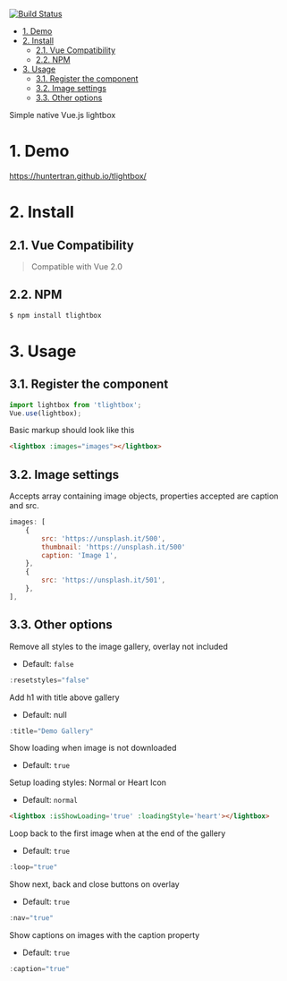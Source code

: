 [![Build Status](https://travis-ci.org/huntertran/tlightbox.svg?branch=master)](https://travis-ci.org/huntertran/tlightbox)

<!-- TOC -->

- [1. Demo](#1-demo)
- [2. Install](#2-install)
    - [2.1. Vue Compatibility](#21-vue-compatibility)
    - [2.2. NPM](#22-npm)
- [3. Usage](#3-usage)
    - [3.1. Register the component](#31-register-the-component)
    - [3.2. Image settings](#32-image-settings)
    - [3.3. Other options](#33-other-options)

<!-- /TOC -->


Simple native Vue.js lightbox

# 1. Demo
<a id="markdown-1-demo" name="1-demo"></a>
https://huntertran.github.io/tlightbox/

# 2. Install
<a id="markdown-2-install" name="2-install"></a>

## 2.1. Vue Compatibility
<a id="markdown-21-vue-compatibility" name="21-vue-compatibility"></a>
> Compatible with Vue 2.0

## 2.2. NPM
<a id="markdown-22-npm" name="22-npm"></a>
```bash
$ npm install tlightbox
```

# 3. Usage
<a id="markdown-3-usage" name="3-usage"></a>

## 3.1. Register the component
<a id="markdown-31-register-the-component" name="31-register-the-component"></a>

```js
import lightbox from 'tlightbox';
Vue.use(lightbox);
```

Basic markup should look like this

```html
<lightbox :images="images"></lightbox>
```

## 3.2. Image settings
<a id="markdown-32-image-settings" name="32-image-settings"></a>

Accepts array containing image objects, properties accepted are caption and src.

```js
images: [
    {
        src: 'https://unsplash.it/500',
        thumbnail: 'https://unsplash.it/500'
        caption: 'Image 1',
    },
    {
        src: 'https://unsplash.it/501',
    },
],
```

## 3.3. Other options
<a id="markdown-33-other-options" name="33-other-options"></a>

Remove all styles to the image gallery, overlay not included
- Default: `false`

```js
:resetstyles="false" 
```

Add h1 with title above gallery
- Default: null

```js
:title="Demo Gallery" 
```

Show loading when image is not downloaded
- Default: `true`

Setup loading styles: Normal or Heart Icon
- Default: `normal`

```html
<lightbox :isShowLoading='true' :loadingStyle='heart'></lightbox>
```

Loop back to the first image when at the end of the gallery
- Default: `true`

```js
:loop="true" 
```

Show next, back and close buttons on overlay
- Default: `true`
```js
:nav="true" 
```

Show captions on images with the caption property
- Default: `true`
```js
:caption="true"
```